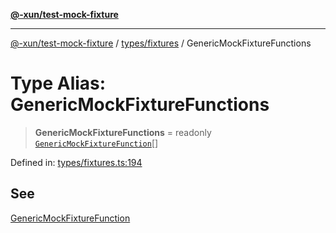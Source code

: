 [**@-xun/test-mock-fixture**](../../../README.md)

***

[@-xun/test-mock-fixture](../../../README.md) / [types/fixtures](../README.md) / GenericMockFixtureFunctions

# Type Alias: GenericMockFixtureFunctions

> **GenericMockFixtureFunctions** = readonly [`GenericMockFixtureFunction`](GenericMockFixtureFunction.md)[]

Defined in: [types/fixtures.ts:194](https://github.com/Xunnamius/test-utils/blob/3c079421bf89bc52feb9a33221326ac6f32a13b7/packages/test-mock-fixture/src/types/fixtures.ts#L194)

## See

[GenericMockFixtureFunction](GenericMockFixtureFunction.md)
